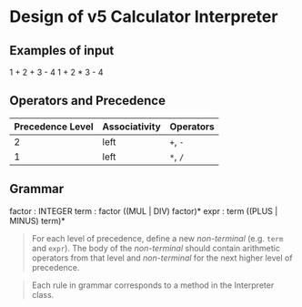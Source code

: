 # Design of v5 Calculator Interpreter
## Examples of input
1 + 2 + 3 - 4
1 + 2 * 3 - 4

## Operators and Precedence
| Precedence Level | Associativity | Operators |
| ---------------- | ------------- | --------- |
| 2 | left | `+`, `-` |
| 1 | left | `*`, `/` |

## Grammar
factor : INTEGER
term : factor ((MUL | DIV) factor)*
expr : term ((PLUS | MINUS) term)*

> For each level of precedence, define a new *non-terminal* (e.g. `term` and `expr`). The body of the *non-terminal* should contain arithmetic operators from that level and *non-terminal* for the next higher level of precedence.

> Each rule in grammar corresponds to a method in the Interpreter class. 
